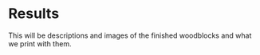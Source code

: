 # Results

This will be descriptions and images of the finished woodblocks and what we print with them. 


